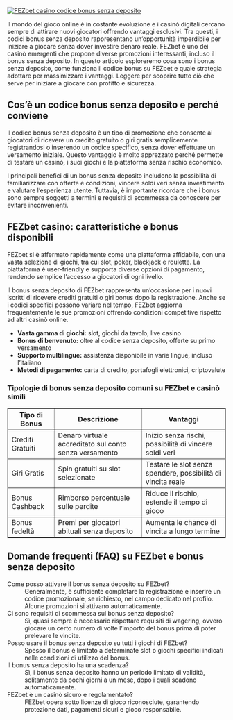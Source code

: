 [![FEZbet casino codice bonus senza deposito](https://123-caf.pages.dev/gitsignup.png)](https://vrmoo.ru/Bt82HjjY)

<p>Il mondo del gioco online è in costante evoluzione e i casinò digitali cercano sempre di attirare nuovi giocatori offrendo vantaggi esclusivi. Tra questi, i codici bonus senza deposito rappresentano un’opportunità imperdibile per iniziare a giocare senza dover investire denaro reale. FEZbet è uno dei casinò emergenti che propone diverse promozioni interessanti, incluso il bonus senza deposito. In questo articolo esploreremo cosa sono i bonus senza deposito, come funziona il codice bonus su FEZbet e quale strategia adottare per massimizzare i vantaggi. Leggere per scoprire tutto ciò che serve per iniziare a giocare con profitto e sicurezza.</p>  <h2>Cos’è un codice bonus senza deposito e perché conviene</h2> <p>Il codice bonus senza deposito è un tipo di promozione che consente ai giocatori di ricevere un credito gratuito o giri gratis semplicemente registrandosi o inserendo un codice specifico, senza dover effettuare un versamento iniziale. Questo vantaggio è molto apprezzato perché permette di testare un casinò, i suoi giochi e la piattaforma senza rischio economico.</p> <p>I principali benefici di un bonus senza deposito includono la possibilità di familiarizzare con offerte e condizioni, vincere soldi veri senza investimento e valutare l’esperienza utente. Tuttavia, è importante ricordare che i bonus sono sempre soggetti a termini e requisiti di scommessa da conoscere per evitare inconvenienti.</p>  <h2>FEZbet casino: caratteristiche e bonus disponibili</h2> <p>FEZbet si è affermato rapidamente come una piattaforma affidabile, con una vasta selezione di giochi, tra cui slot, poker, blackjack e roulette. La piattaforma è user-friendly e supporta diverse opzioni di pagamento, rendendo semplice l’accesso a giocatori di ogni livello.</p> <p>Il bonus senza deposito di FEZbet rappresenta un’occasione per i nuovi iscritti di ricevere crediti gratuiti o giri bonus dopo la registrazione. Anche se i codici specifici possono variare nel tempo, FEZbet aggiorna frequentemente le sue promozioni offrendo condizioni competitive rispetto ad altri casinò online.</p>  <ul> <li><strong>Vasta gamma di giochi:</strong> slot, giochi da tavolo, live casino</li> <li><strong>Bonus di benvenuto:</strong> oltre al codice senza deposito, offerte su primo versamento</li> <li><strong>Supporto multilingue:</strong> assistenza disponibile in varie lingue, incluso l’italiano</li> <li><strong>Metodi di pagamento:</strong> carta di credito, portafogli elettronici, criptovalute</li> </ul>  <h3>Tipologie di bonus senza deposito comuni su FEZbet e casinò simili</h3> <table border="1" cellpadding="5" cellspacing="0" style="border-collapse:collapse; width:100%;"> <thead> <tr> <th>Tipo di Bonus</th> <th>Descrizione</th> <th>Vantaggi</th> </tr> </thead> <tbody> <tr> <td>Crediti Gratuiti</td> <td>Denaro virtuale accreditato sul conto senza versamento</td> <td>Inizio senza rischi, possibilità di vincere soldi veri</td> </tr> <tr> <td>Giri Gratis</td> <td>Spin gratuiti su slot selezionate</td> <td>Testare le slot senza spendere, possibilità di vincita reale</td> </tr> <tr> <td>Bonus Cashback</td> <td>Rimborso percentuale sulle perdite</td> <td>Riduce il rischio, estende il tempo di gioco</td> </tr> <tr> <td>Bonus fedeltà</td> <td>Premi per giocatori abituali senza deposito</td> <td>Aumenta le chance di vincita a lungo termine</td> </tr> </tbody> </table>  <h2>Domande frequenti (FAQ) su FEZbet e bonus senza deposito</h2> <dl> <dt>Come posso attivare il bonus senza deposito su FEZbet?</dt> <dd>Generalmente, è sufficiente completare la registrazione e inserire un codice promozionale, se richiesto, nel campo dedicato nel profilo. Alcune promozioni si attivano automaticamente.</dd>  <dt>Ci sono requisiti di scommessa sul bonus senza deposito?</dt> <dd>Sì, quasi sempre è necessario rispettare requisiti di wagering, ovvero giocare un certo numero di volte l’importo del bonus prima di poter prelevare le vincite.</dd>  <dt>Posso usare il bonus senza deposito su tutti i giochi di FEZbet?</dt> <dd>Spesso il bonus è limitato a determinate slot o giochi specifici indicati nelle condizioni di utilizzo del bonus.</dd>  <dt>Il bonus senza deposito ha una scadenza?</dt> <dd>Sì, i bonus senza deposito hanno un periodo limitato di validità, solitamente da pochi giorni a un mese, dopo i quali scadono automaticamente.</dd>  <dt>FEZbet è un casinò sicuro e regolamentato?</dt> <dd>FEZbet opera sotto licenze di gioco riconosciute, garantendo protezione dati, pagamenti sicuri e gioco responsabile.</dd> </dl>